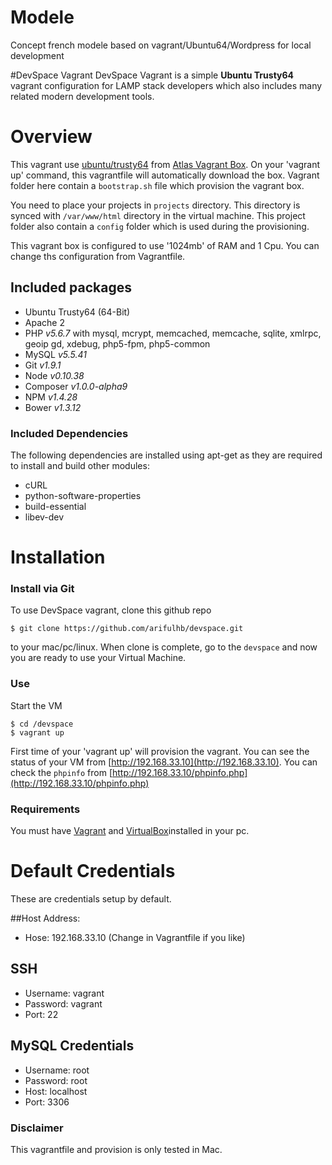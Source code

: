 # Modele
Concept french modele based on vagrant/Ubuntu64/Wordpress for local development

#DevSpace Vagrant
DevSpace Vagrant is a simple __Ubuntu Trusty64__ vagrant configuration for LAMP stack developers which also includes many related modern development tools.


# Overview
This vagrant use [ubuntu/trusty64](https://atlas.hashicorp.com/ubuntu/boxes/trusty64) from [Atlas Vagrant Box](https://atlas.hashicorp.com/boxes/search?utm_source=vagrantcloud.com&vagrantcloud=1).
  On your 'vagrant up' command, this vagrantfile will automatically download the box. Vagrant folder here contain a `bootstrap.sh` file which provision the vagrant box.
  
  You need to place your projects in `projects` directory. This directory is synced with `/var/www/html` directory in the virtual machine. 
  This project folder also contain a `config` folder which is used during the provisioning. 

This vagrant box is configured to use '1024mb' of RAM and 1 Cpu. You can change ths configuration from Vagrantfile.
 
## Included packages

- Ubuntu Trusty64 (64-Bit)
- Apache 2
- PHP _v5.6.7_ with mysql, mcrypt, memcached, memcache, sqlite, xmlrpc, geoip gd, xdebug, php5-fpm, php5-common
- MySQL _v5.5.41_
- Git _v1.9.1_
- Node _v0.10.38_
- Composer _v1.0.0-alpha9_
- NPM _v1.4.28_
- Bower _v1.3.12_

### Included Dependencies
The following dependencies are installed using apt-get as they are required to install and build other modules:

- cURL
- python-software-properties
- build-essential
- libev-dev

 
# Installation

### Install via Git
To use DevSpace vagrant, clone this github repo 

    $ git clone https://github.com/arifulhb/devspace.git
to your mac/pc/linux.  When clone is complete, go to the `devspace` and now you are ready to use your Virtual Machine.

### Use
Start the VM

    $ cd /devspace
    $ vagrant up

First time of your 'vagrant up' will provision the vagrant. You can see the status of your VM from [http://192.168.33.10](http://192.168.33.10).
You can check the `phpinfo` from  [http://192.168.33.10/phpinfo.php](http://192.168.33.10/phpinfo.php)

### Requirements
You must have [Vagrant](http://vagrantup.com) and [VirtualBox](https://www.virtualbox.org)installed in your pc.


# Default Credentials
These are credentials setup by default.

##Host Address:
- Hose: 192.168.33.10 (Change in Vagrantfile if you like)
 
## SSH
- Username: vagrant
- Password: vagrant
- Port: 22

## MySQL Credentials
- Username: root
- Password: root
- Host: localhost
- Port: 3306

 
### Disclaimer
This vagrantfile and provision is only tested in Mac.